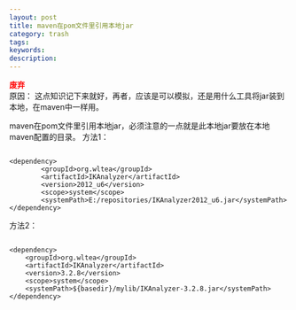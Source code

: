 ```yaml
---
layout: post
title: maven在pom文件里引用本地jar
category: trash
tags: 
keywords: 
description: 
---
```


<span style="color:red">**废弃**</span><br/>
原因：
这点知识记下来就好，再者，应该是可以模拟，还是用什么工具将jar装到本地，在maven中一样用。

maven在pom文件里引用本地jar，必须注意的一点就是此本地jar要放在本地maven配置的目录。
方法1：

```

<dependency> 
        <groupId>org.wltea</groupId> 
        <artifactId>IKAnalyzer</artifactId> 
        <version>2012_u6</version> 
        <scope>system</scope> 
        <systemPath>E:/repositories/IKAnalyzer2012_u6.jar</systemPath> 
</dependency>

```

方法2：

```

<dependency>
	<groupId>org.wltea</groupId>
	<artifactId>IKAnalyzer</artifactId>
	<version>3.2.8</version>
	<scope>system</scope>
	<systemPath>${basedir}/mylib/IKAnalyzer-3.2.8.jar</systemPath>
</dependency>

```

